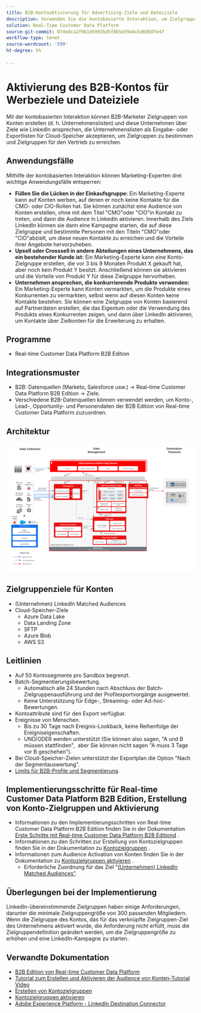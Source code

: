 ```yaml
---
title: B2B-Kontoaktivierung für Advertising-Ziele und Dateiziele
description: Verwenden Sie die kontobasierte Interaktion, um Zielgruppen zu erstellen und über Ziele anzusprechen.
solution: Real-Time Customer Data Platform
source-git-commit: 074edca2f061459935d5f8b5e59e8cbd69b0fe4f
workflow-type: tm+mt
source-wordcount: '599'
ht-degree: 5%

---
```


# Aktivierung des B2B-Kontos für Werbeziele und Dateiziele

Mit der kontobasierten Interaktion können B2B-Marketer Zielgruppen von Konten erstellen (d. h. Unternehmenslisten) und diese Unternehmen über Ziele wie LinkedIn ansprechen, die Unternehmenslisten als Eingabe- oder Exportlisten für Cloud-Speicher akzeptieren, um Zielgruppen zu bestimmen und Zielgruppen für den Vertrieb zu erreichen.

## Anwendungsfälle

Mithilfe der kontobasierten Interaktion können Marketing-Experten drei wichtige Anwendungsfälle entsperren:

* **Füllen Sie die Lücken in der Einkaufsgruppe:** Ein Marketing-Experte kann auf Konten werben, auf denen er noch keine Kontakte für die CMO- oder CIO-Rollen hat. Sie können zunächst eine Audience von Konten erstellen, ohne mit dem Titel &quot;CMO&quot;oder &quot;CIO&quot;in Kontakt zu treten, und dann die Audience in LinkedIn aktivieren. Innerhalb des Ziels LinkedIn können sie dann eine Kampagne starten, die auf diese Zielgruppe und bestimmte Personen mit den Titeln &quot;CMO&quot;oder &quot;CIO&quot;abzielt, um diese neuen Kontakte zu erreichen und die Vorteile ihrer Angebote hervorzuheben.
* **Upsell oder Crosssell in andere Abteilungen eines Unternehmens, das ein bestehender Kunde ist:** Ein Marketing-Experte kann eine Konto-Zielgruppe erstellen, die vor 3 bis 9 Monaten Produkt X gekauft hat, aber noch kein Produkt Y besitzt. Anschließend können sie aktivieren und die Vorteile von Produkt Y für diese Zielgruppe hervorheben.
* **Unternehmen ansprechen, die konkurrierende Produkte verwenden:** Ein Marketing-Experte kann Konten vermarkten, um die Produkte eines Konkurrenten zu vermarkten, selbst wenn auf diesen Konten keine Kontakte bestehen. Sie können eine Zielgruppe von Konten basierend auf Partnerdaten erstellen, die das Eigentum oder die Verwendung des Produkts eines Konkurrenten zeigen, und dann über LinkedIn aktivieren, um Kontakte über Zielkonten für die Erweiterung zu erhalten.

## Programme

* Real-time Customer Data Platform B2B Edition

## Integrationsmuster

* B2B: Datenquellen (Marketo, Salesforce usw.) -> Real-time Customer Data Platform B2B Edition -> Ziele.
* Verschiedene B2B-Datenquellen können verwendet werden, um Konto-, Lead-, Opportunity- und Personendaten der B2B Edition von Real-time Customer Data Platform zuzuordnen.

## Architektur

![Referenzarchitektur für B2B-Konto-Audience Activation-Blueprint](assets/b2b-blueprint-account-audience-activation.png)

## Zielgruppenziele für Konten

* (Unternehmen) LinkedIn Matched Audiences
* Cloud-Speicher-Ziele
   * Azure Data Lake
   * Data Landing Zone
   * SFTP
   * Azure Blob
   * AWS S3

## Leitlinien

* Auf 50 Kontosegmente pro Sandbox begrenzt.
* Batch-Segmentierungsbewertung.
   * Automatisch alle 24 Stunden nach Abschluss der Batch-Zielgruppenausführung und der Profilexportvorgänge ausgewertet.
   * Keine Unterstützung für Edge-, Streaming- oder Ad-hoc-Bewertungen.
* Kontoattribute sind für den Export verfügbar.
* Ereignisse von Menschen.
   * Bis zu 30 Tage nach Ereignis-Lookback, keine Reihenfolge der Ereigniseigenschaften.
   * UND/ODER werden unterstützt (Sie können also sagen, &quot;A und B müssen stattfinden&quot;,  aber Sie können nicht sagen &quot;A muss 3 Tage vor B geschehen&quot;).
* Bei Cloud-Speicher-Zielen unterstützt der Exportplan die Option &quot;Nach der Segmentauswertung&quot;.
* [Limits für B2B-Profile und Segmentierung](https://experienceleague.adobe.com/en/docs/experience-platform/rtcdp/intro/rtcdpb2b-intro/b2b-guardrails).

## Implementierungsschritte für Real-time Customer Data Platform B2B Edition, Erstellung von Konto-Zielgruppen und Aktivierung

* Informationen zu den Implementierungsschritten von Real-time Customer Data Platform B2B Edition finden Sie in der Dokumentation [Erste Schritte mit Real-time Customer Data Platform B2B Editiond](https://experienceleague.adobe.com/en/docs/experience-platform/rtcdp/intro/rtcdpb2b-intro/b2b-tutorial) .
* Informationen zu den Schritten zur Erstellung von Kontozielgruppen finden Sie in der Dokumentation zu [Kontozielgruppen](https://experienceleague.adobe.com/en/docs/experience-platform/segmentation/ui/account-audiences) .
* Informationen zum Audience Activation von Konten finden Sie in der Dokumentation zu [Kontozielgruppen aktivieren](https://experienceleague.adobe.com/en/docs/experience-platform/destinations/ui/activate/activate-account-audiences) .
   * Erforderliche Zuordnung für das Ziel &quot;[(Unternehmen) LinkedIn Matched Audiences&quot;](https://experienceleague.adobe.com/en/docs/experience-platform/destinations/ui/activate/activate-account-audiences#required-mappings).

## Überlegungen bei der Implementierung

LinkedIn-übereinstimmende Zielgruppen haben einige Anforderungen, darunter die minimale Zielgruppengröße von 300 passenden Mitgliedern. Wenn die Zielgruppe des Kontos, das für das verknüpfte Zielgruppen-Ziel des Unternehmens aktiviert wurde, die Anforderung nicht erfüllt, muss die Zielgruppendefinition geändert werden, um die Zielgruppengröße zu erhöhen und eine LinkedIn-Kampagne zu starten.

## Verwandte Dokumentation

* [B2B Edition von Real-time Customer Data Platform](https://experienceleague.adobe.com/en/docs/experience-platform/rtcdp/intro/rtcdpb2b-intro/b2b-overview)
* [Tutorial zum Erstellen und Aktivieren der Audience von Konten-Tutorial Video](https://experienceleague.adobe.com/de/docs/platform-learn/tutorials/audiences/create-audiences-with-b2b-data)
* [Erstellen von Kontozielgruppen](https://experienceleague.adobe.com/en/docs/experience-platform/segmentation/ui/account-audiences)
* [Kontozielgruppen aktivieren](https://experienceleague.adobe.com/en/docs/experience-platform/destinations/ui/activate/activate-account-audiences)
* [Adobe Experience Platform - LinkedIn Destination Connector](https://experienceleague.adobe.com/en/docs/experience-platform/destinations/catalog/social/linkedin)
